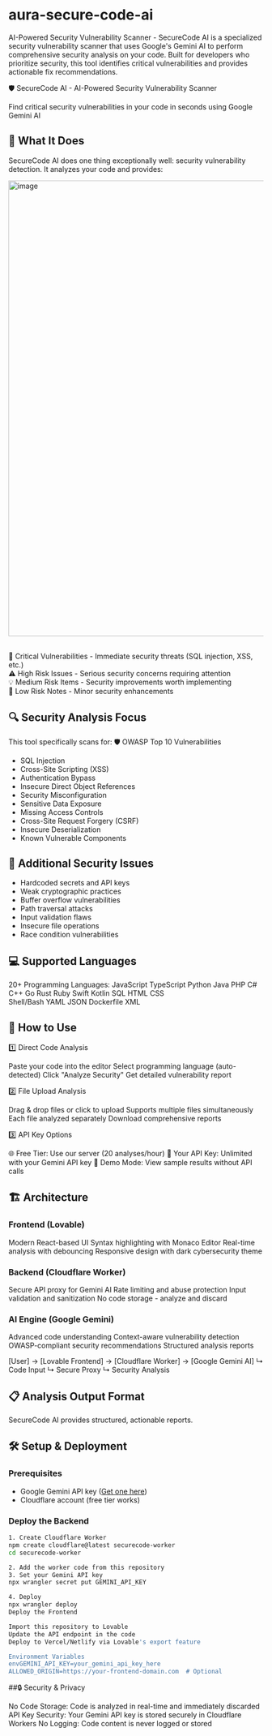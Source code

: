 # aura-secure-code-ai
AI-Powered Security Vulnerability Scanner - SecureCode AI is a specialized security vulnerability scanner that uses Google's Gemini AI to perform comprehensive security analysis on your code. Built for developers who prioritize security, this tool identifies critical vulnerabilities and provides actionable fix recommendations.

🛡️ SecureCode AI - AI-Powered Security Vulnerability Scanner

Find critical security vulnerabilities in your code in seconds using Google Gemini AI

## 🎯 What It Does
SecureCode AI does one thing exceptionally well: security vulnerability detection. It analyzes your code and provides:

<img width="1562" height="899" alt="image" src="https://github.com/user-attachments/assets/75403ffc-e5cc-48cc-a341-10ffcd8b3f96" />


<br>🚨 Critical Vulnerabilities - Immediate security threats (SQL injection, XSS, etc.)
<br>⚠️ High Risk Issues - Serious security concerns requiring attention
<br>💡 Medium Risk Items - Security improvements worth implementing
<br>📝 Low Risk Notes - Minor security enhancements

## 🔍 Security Analysis Focus
This tool specifically scans for:
🛡️ OWASP Top 10 Vulnerabilities

- SQL Injection
- Cross-Site Scripting (XSS)
- Authentication Bypass
- Insecure Direct Object References
- Security Misconfiguration
- Sensitive Data Exposure
- Missing Access Controls
- Cross-Site Request Forgery (CSRF)
- Insecure Deserialization
- Known Vulnerable Components

## 🔐 Additional Security Issues

- Hardcoded secrets and API keys
- Weak cryptographic practices
- Buffer overflow vulnerabilities
- Path traversal attacks
- Input validation flaws
- Insecure file operations
- Race condition vulnerabilities


## 💻 Supported Languages
20+ Programming Languages:
JavaScript    TypeScript    Python       Java         PHP
C#           C++           Go           Rust         Ruby
Swift        Kotlin        SQL          HTML         CSS  
Shell/Bash   YAML          JSON         Dockerfile   XML

## 🚀 How to Use
1️⃣ Direct Code Analysis

Paste your code into the editor
Select programming language (auto-detected)
Click "Analyze Security"
Get detailed vulnerability report

2️⃣ File Upload Analysis

Drag & drop files or click to upload
Supports multiple files simultaneously
Each file analyzed separately
Download comprehensive reports

3️⃣ API Key Options

🌐 Free Tier: Use our server (20 analyses/hour)
🔑 Your API Key: Unlimited with your Gemini API key
📱 Demo Mode: View sample results without API calls


## 🏗️ Architecture
### Frontend (Lovable)

Modern React-based UI
Syntax highlighting with Monaco Editor
Real-time analysis with debouncing
Responsive design with dark cybersecurity theme

### Backend (Cloudflare Worker)

Secure API proxy for Gemini AI
Rate limiting and abuse protection
Input validation and sanitization
No code storage - analyze and discard

### AI Engine (Google Gemini)

Advanced code understanding
Context-aware vulnerability detection
OWASP-compliant security recommendations
Structured analysis reports

[User] → [Lovable Frontend] → [Cloudflare Worker] → [Google Gemini AI]
         ↳ Code Input         ↳ Secure Proxy      ↳ Security Analysis

## 📋 Analysis Output Format
SecureCode AI provides structured, actionable reports.


## 🛠️ Setup & Deployment

### **Prerequisites**
- Google Gemini API key ([Get one here](https://ai.google.dev))
- Cloudflare account (free tier works)

### **Deploy the Backend**
```bash
1. Create Cloudflare Worker
npm create cloudflare@latest securecode-worker
cd securecode-worker

2. Add the worker code from this repository
3. Set your Gemini API key
npx wrangler secret put GEMINI_API_KEY

4. Deploy
npx wrangler deploy
Deploy the Frontend

Import this repository to Lovable
Update the API endpoint in the code
Deploy to Vercel/Netlify via Lovable's export feature

Environment Variables
envGEMINI_API_KEY=your_gemini_api_key_here
ALLOWED_ORIGIN=https://your-frontend-domain.com  # Optional
```

##🔒 Security & Privacy

No Code Storage: Code is analyzed in real-time and immediately discarded
API Key Security: Your Gemini API key is stored securely in Cloudflare Workers
No Logging: Code content is never logged or stored
